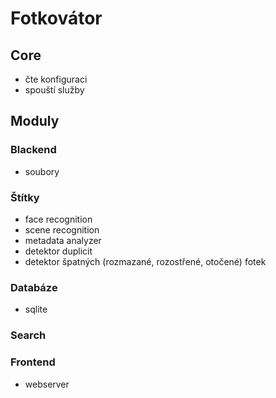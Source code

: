 # Fotkovátor

## Core

- čte konfiguraci
- spouští služby

## Moduly

### Blackend

- soubory

### Štítky
- face recognition
- scene recognition
- metadata analyzer
- detektor duplicit
- detektor špatných (rozmazané, rozostřené, otočené) fotek

### Databáze

- sqlite

### Search

### Frontend

- webserver


